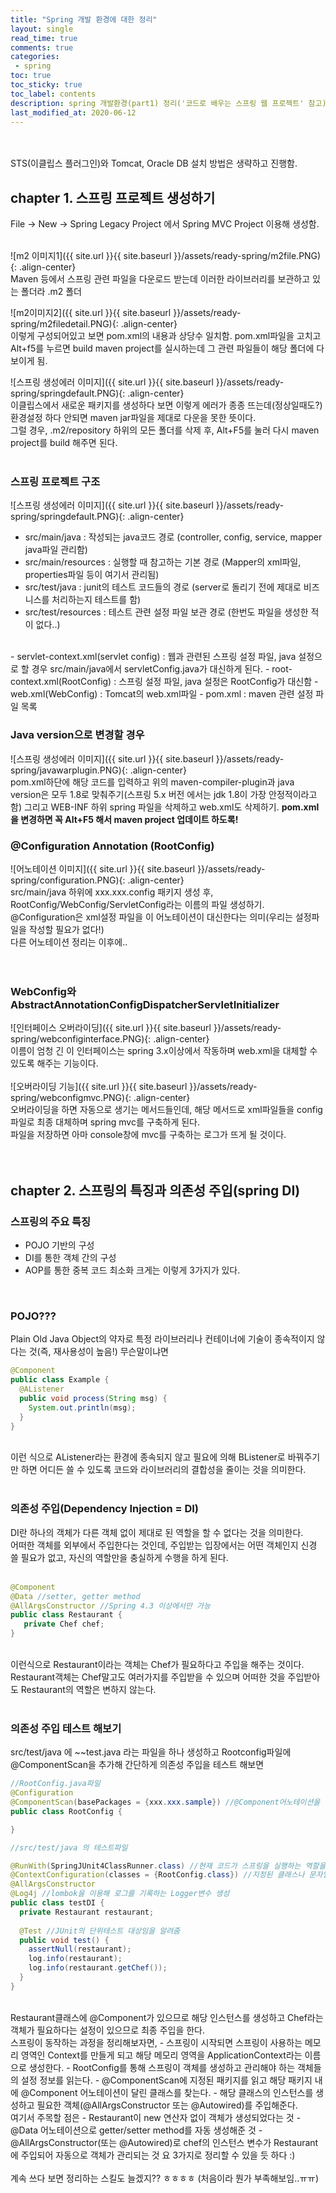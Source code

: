 ```yaml
---
title: "Spring 개발 환경에 대한 정리"
layout: single    
read_time: true    
comments: true   
categories: 
 - spring  
toc: true    
toc_sticky: true    
toc_label: contents    
description: spring 개발환경(part1) 정리('코드로 배우는 스프링 웹 프로젝트' 참고)  
last_modified_at: 2020-06-12  
---
```

<br>
<br>
STS(이클립스 플러그인)와 Tomcat, Oracle DB 설치 방법은 생략하고 진행함.
<br>

## chapter 1. 스프링 프로젝트 생성하기 
File -> New -> Spring Legacy Project 에서 Spring MVC Project 이용해 생성함. 
<br>
<br>

![m2 이미지1]({{ site.url }}{{ site.baseurl }}/assets/ready-spring/m2file.PNG){: .align-center}  <br>
Maven 등에서 스프링 관련 파일을 다운로드 받는데 이러한 라이브러리를 보관하고 있는 폴더라 .m2 폴더
<br>

![m2이미지2]({{ site.url }}{{ site.baseurl }}/assets/ready-spring/m2filedetail.PNG){: .align-center}  <br>
이렇게 구성되어있고 보면 pom.xml의 내용과 상당수 일치함. pom.xml파일을 고치고 Alt+f5를 누르면 build maven project를 실시하는데 그 관련 파일들이 해당 폴더에 다 보이게 됨.
<br>

![스프링 생성에러 이미지]({{ site.url }}{{ site.baseurl }}/assets/ready-spring/springdefault.PNG){: .align-center}   <br>
이클립스에서 새로운 패키지를 생성하다 보면 이렇게 에러가 종종 뜨는데(정상일때도?) 환경설정 하다 안되면 maven jar파일을 제대로 다운을 못한 뜻이다.  
그럴 경우, .m2/repository 하위의 모든 폴더를 삭제 후, Alt+F5를 눌러 다시 maven project를 build 해주면 된다.   
<br>

### 스프링 프로젝트 구조
![스프링 생성에러 이미지]({{ site.url }}{{ site.baseurl }}/assets/ready-spring/springdefault.PNG){: .align-center} 
<br>
- src/main/java : 작성되는 java코드 경로 (controller, config, service, mapper java파일 관리함)
- src/main/resources : 실행할 때 참고하는 기본 경로 (Mapper의 xml파일, properties파일 등이 여기서 관리됨)
- src/test/java : junit의 테스트 코드들의 경로 (server로 돌리기 전에 제대로 비즈니스를 처리하는지 테스트를 함)
- src/test/resources : 테스트 관련 설정 파일 보관 경로 (한번도 파일을 생성한 적이 없다..)
<br>
- servlet-context.xml(servlet config) : 웹과 관련된 스프링 설정 파일, java 설정으로 할 경우 src/main/java에서 servletConfig.java가 대신하게 된다.
- root-context.xml(RootConfig) : 스프링 설정 파일, java 설정은 RootConfig가 대신함
- web.xml(WebConfig) : Tomcat의 web.xml파일 
- pom.xml : maven 관련 설정 파일 목록

### Java version으로 변경할 경우
![스프링 생성에러 이미지]({{ site.url }}{{ site.baseurl }}/assets/ready-spring/javawarplugin.PNG){: .align-center} 
<br>
pom.xml하단에 해당 코드를 입력하고 위의 maven-compiler-plugin과 java version은 모두 1.8로 맞춰주기(스프링 5.x 버전 에서는 jdk 1.8이 가장 안정적이라고 함)
그리고 WEB-INF 하위 spring 파일을 삭제하고 web.xml도 삭제하기.
**pom.xml을 변경하면 꼭 Alt+F5 해서 maven project 업데이트 하도록!**

### @Configuration Annotation (RootConfig)
![어노테이션 이미지]({{ site.url }}{{ site.baseurl }}/assets/ready-spring/configuration.PNG){: .align-center} 
<br>
src/main/java 하위에 xxx.xxx.config 패키지 생성 후, RootConfig/WebConfig/ServletConfig라는 이름의 파일 생성하기.  
@Configuration은 xml설정 파일을 이 어노테이션이 대신한다는 의미(우리는 설정파일을 작성할 필요가 없다!)  
다른 어노테이션 정리는 이후에..  
<br>
<br>

### WebConfig와 AbstractAnnotationConfigDispatcherServletInitializer
![인터페이스 오버라이딩]({{ site.url }}{{ site.baseurl }}/assets/ready-spring/webconfiginterface.PNG){: .align-center}
<br>
이름이 엄청 긴 이 인터페이스는 spring 3.x이상에서 작동하며 web.xml을 대체할 수 있도록 해주는 기능이다. 
<br>
<br>
![오버라이딩 기능]({{ site.url }}{{ site.baseurl }}/assets/ready-spring/webconfigmvc.PNG){: .align-center}
<br>
오버라이딩을 하면 자동으로 생기는 메서드들인데, 해당 메서드로 xml파일들을 config파일로 최종 대체하며 spring mvc를 구축하게 된다.  
파일을 저장하면 아마 console창에 mvc를 구축하는 로그가 뜨게 될 것이다.  
<br>
<br>

## chapter 2. 스프링의 특징과 의존성 주입(spring DI)
### 스프링의 주요 특징
- POJO 기반의 구성
- DI를 통한 객체 간의 구성
- AOP를 통한 중복 코드 최소화
크게는 이렇게 3가지가 있다.  
<br>

### POJO???
Plain Old Java Object의 약자로 특정 라이브러리나 컨테이너에 기술이 종속적이지 않다는 것(즉, 재사용성이 높음!)
무슨말이냐면
<br>
```java
@Component
public class Example {
  @AListener
  public void process(String msg) {
    System.out.println(msg);
  }
}
```
<br>
이런 식으로 AListener라는 환경에 종속되지 않고 필요에 의해 BListener로 바꿔주기만 하면 어디든 쓸 수 있도록 
코드와 라이브러리의 결합성을 줄이는 것을 의미한다.  
<br>
<br>

### 의존성 주입(Dependency Injection = DI) 
DI란 하나의 객체가 다른 객체 없이 제대로 된 역할을 할 수 없다는 것을 의미한다.  
어떠한 객체를 외부에서 주입한다는 것인데, 주입받는 입장에서는 어떤 객체인지 신경 쓸 필요가 없고, 자신의 역할만을
충실하게 수행을 하게 된다.  
<br>

```java
@Component
@Data //setter, getter method 
@AllArgsConstructor //Spring 4.3 이상에서만 가능
public class Restaurant {  
   private Chef chef;
}
```
<br>
이런식으로 Restaurant이라는 객체는 Chef가 필요하다고 주입을 해주는 것이다.  
Restaurant객체는 Chef말고도 여러가지를 주입받을 수 있으며 어떠한 것을 주입받아도 Restaurant의 역할은
변하지 않는다.  
<br>
<br>

### 의존성 주입 테스트 해보기 
src/test/java 에 ~~test.java 라는 파일을 하나 생성하고 Rootconfig파일에 @ComponentScan을 추가해
간단하게 의존성 주입을 테스트 해보면
<br>
```java
//RootConfig.java파일
@Configuration
@ComponentScan(basePackages = {xxx.xxx.sample}) //@Component어노테이션을 찾으면 해당 클래스 인스턴스 생성
public class RootConfig {

}
```
```java
//src/test/java 의 테스트파일

@RunWith(SpringJUnit4ClassRunner.class) //현재 코드가 스프링을 실행하는 역할을 한다는 뜻
@ContextConfiguration(classes = {RootConfig.class}) //지정된 클래스나 문자열을 이용해 필요한 객체를 스프링 내에 객체로 등록함
@AllArgsConstructor
@Log4j //lombok을 이용해 로그를 기록하는 Logger변수 생성
public class testDI {
  private Restaurant restaurant;
  
  @Test //JUnit의 단위테스트 대상임을 알려줌
  public void test() {
    assertNull(restaurant);
    log.info(restaurant);
    log.info(restaurant.getChef());
  }
}
```
<br>
Restaurant클래스에 @Component가 있으므로 해당 인스턴스를 생성하고 Chef라는 객체가 필요하다는 설정이 있으므로
최종 주입을 한다. 
<br>
스프링이 동작하는 과정을 정리해보자면, 
- 스프링이 시작되면 스프링이 사용하는 메모리 영역인 Context를 만들게 되고 해당 메모리 영역을 ApplicationContext라는 이름으로 생성한다.
- RootConfig를 통해 스프링이 객체를 생성하고 관리해야 하는 객체들의 설정 정보를 읽는다.
- @ComponentScan에 지정된 패키지를 읽고 해당 패키지 내에 @Component 어노테이션이 달린 클래스를 찾는다.
- 해당 클래스의 인스턴스를 생성하고 필요한 객체(@AllArgsConstructor 또는 @Autowired)를 주입해준다.
<br>
여기서 주목할 점은
- Restaurant이 new 연산자 없이 객체가 생성되었다는 것
- @Data 어노테이션으로 getter/setter method를 자동 생성해준 것
- @AllArgsConstructor(또는 @Autowired)로 chef의 인스턴스 변수가 Restaurant에 주입되어 자동으로 객체가 관리되는 것
요 3가지로 정리할 수 있을 듯 하다 :) 
<br>
<br>
계속 쓰다 보면 정리하는 스킬도 늘겠지?? ㅎㅎㅎㅎ (처음이라 뭔가 부족해보임..ㅠㅠ)
<br>
<br>
<br>
<br>







